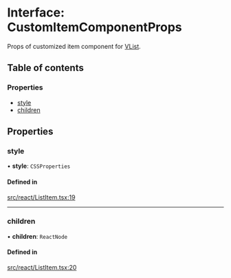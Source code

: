 # Interface: CustomItemComponentProps

Props of customized item component for [VList](../API.md#vlist).

## Table of contents

### Properties

- [style](CustomItemComponentProps.md#style)
- [children](CustomItemComponentProps.md#children)

## Properties

### style

• **style**: `CSSProperties`

#### Defined in

[src/react/ListItem.tsx:19](https://github.com/inokawa/virtua/blob/627db0dc/src/react/ListItem.tsx#L19)

___

### children

• **children**: `ReactNode`

#### Defined in

[src/react/ListItem.tsx:20](https://github.com/inokawa/virtua/blob/627db0dc/src/react/ListItem.tsx#L20)
